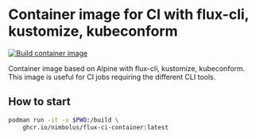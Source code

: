 # Container image for CI with flux-cli, kustomize, kubeconform

[![Build container image](https://github.com/nimbolus/flux-ci-container/actions/workflows/build.yml/badge.svg)](https://github.com/nimbolus/flux-ci-container/actions/workflows/build.yml)

Container image based on Alpine with flux-cli, kustomize, kubeconform.
This image is useful for CI jobs requiring the different CLI tools.

## How to start

```sh
podman run -it -v $PWD:/build \
    ghcr.io/nimbolus/flux-ci-container:latest
```

